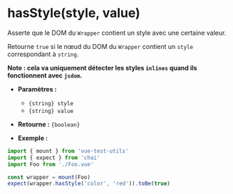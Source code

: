 # hasStyle(style, value)

Asserte que le DOM du `Wrapper` contient un style avec une certaine valeur.

Retourne `true` si le nœud du DOM du `Wrapper` contient un `style` correspondant à `string`.

**Note : cela va uniquement détecter les styles `inlines` quand ils fonctionnent avec `jsdom`.**

- **Paramètres :**
  - `{string} style`
  - `{string} value`

- **Retourne :** `{boolean}`

- **Exemple :**

```js
import { mount } from 'vue-test-utils'
import { expect } from 'chai'
import Foo from './Foo.vue'

const wrapper = mount(Foo)
expect(wrapper.hasStyle('color', 'red')).toBe(true)
```
